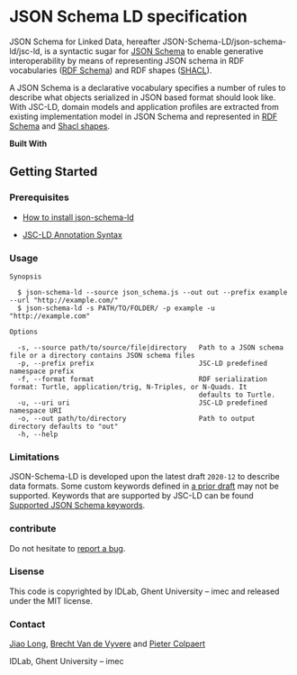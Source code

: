 # JSON Schema LD specification

JSON Schema for Linked Data, hereafter JSON-Schema-LD/json-schema-ld/jsc-ld, is a syntactic sugar for [JSON Schema](https://json-schema.org/) to enable generative interoperability
by means of representing JSON schema in RDF vocabularies ([RDF Schema](https://www.w3.org/TR/rdf-schema/)) and RDF
shapes ([SHACL](https://www.w3.org/TR/shacl/)).

A JSON Schema is a declarative vocabulary specifies a number of rules to describe what objects serialized in JSON based
format should look like. With JSC-LD, domain models and application profiles are extracted from existing
implementation model in JSON Schema and represented in [RDF Schema](https://www.w3.org/TR/rdf-schema/) and [Shacl shapes](https://www.w3.org/TR/shacl/).

**Built With**

## Getting Started

### Prerequisites


* [How to install json-schema-ld](jsc_ld_installation.md#jsc-ld-installation)

* [JSC-LD Annotation Syntax](jsc_ld_syntax.md#jsc-ld-syntax)

### Usage
```
Synopsis

  $ json-schema-ld --source json_schema.js --out out --prefix example --url "http://example.com/"
  $ json-schema-ld -s PATH/TO/FOLDER/ -p example -u "http://example.com" 

Options

  -s, --source path/to/source/file|directory   Path to a JSON schema file or a directory contains JSON schema files
  -p, --prefix prefix                          JSC-LD predefined namespace prefix
  -f, --format format                          RDF serialization format: Turtle, application/trig, N-Triples, or N-Quads. It
                                               defaults to Turtle.
  -u, --uri uri                                JSC-LD predefined namespace URI
  -o, --out path/to/directory                  Path to output directory defaults to "out"
  -h, --help                              
```

### Limitations

JSON-Schema-LD is developed upon the latest draft `2020-12` to describe data formats. Some custom keywords defined in [a prior draft](https://json-schema.org/specification-links.html) may not be supported.
Keywords that are supported by JSC-LD can be found [Supported JSON Schema keywords](supported_jsc_kws.md#supported-jsc-kws).

### contribute

Do not hesitate to [report a bug](https://github.com/jiaoxlong/jsc-ld/issues).

### Lisense

This code is copyrighted by IDLab, Ghent University – imec and released under the MIT license.

### Contact

[Jiao Long](mailto:Jiao.Long@UGent.be), [Brecht Van de Vyvere](mailto:brecht.vandevyvere@ugent.be) and [Pieter Colpaert](mailto:pieter.colpaert@ugent.be)

IDLab, Ghent University – imec
